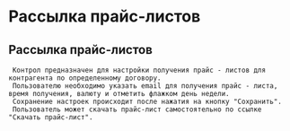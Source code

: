 ﻿---
description: 2.4.7
---
# Рассылка прайс-листов
## Рассылка прайс-листов
     Контрол предназначен для настройки получения прайс - листов для контрагента по определенному договору.
     Пользователю необходимо указать email для получения прайс - листа, время получения, валюту и отметить флажком день недели.
     Сохранение настроек происходит после нажатия на кнопку "Сохранить". 
     Пользователь может скачать прайс-лист самостоятельно по ссылке "Скачать прайс-лист".
     
